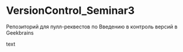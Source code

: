 # VersionControl_Seminar3
Репозиторий для пулл-реквестов по Введению в контроль версий в Geekbrains

text
